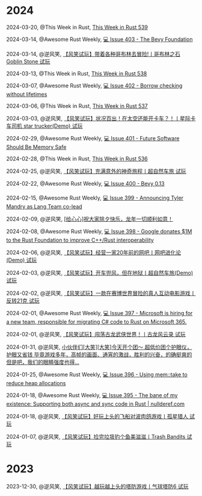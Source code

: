 # 2024

2024-03-20, @This Week in Rust, [This Week in Rust 539](https://this-week-in-rust.org/blog/2024/03/20/this-week-in-rust-539/)

2024-03-14, @Awesome Rust Weekly, [💻 Issue 403 - The Bevy Foundation](https://rust.libhunt.com/newsletter/403)

2024-03-14, @逆风笑, [【风笑试玩】带着各种哥布林去冒险!丨哥布林之石 Goblin Stone 试玩](https://t.bilibili.com/908693532266463449)

2024-03-13, @This Week in Rust, [This Week in Rust 538](https://this-week-in-rust.org/blog/2024/03/13/this-week-in-rust-538/)

2024-03-07, @Awesome Rust Weekly, [💻 Issue 402 - Borrow checking without lifetimes](https://rust.libhunt.com/newsletter/402)

2024-03-06, @This Week in Rust, [This Week in Rust 537](https://this-week-in-rust.org/blog/2024/03/06/this-week-in-rust-537/)

2024-03-03, @逆风笑, [【风笑试玩】状况百出！在太空还能开卡车？！丨星际卡车司机 star trucker(Demo) 试玩](https://t.bilibili.com/904508516154212423)

2024-02-29, @Awesome Rust Weekly, [💻 Issue 401 - Future Software Should Be Memory Safe](https://rust.libhunt.com/newsletter/401)

2024-02-28, @This Week in Rust, [This Week in Rust 536](https://this-week-in-rust.org/blog/2024/02/28/this-week-in-rust-536/)

2024-02-25, @逆风笑, [【风笑试玩】充满意外的神奇旅程丨超自然车旅 试玩](https://t.bilibili.com/901997034002710550)

2024-02-22, @Awesome Rust Weekly, [💻 Issue 400 - Bevy 0.13](https://rust.libhunt.com/newsletter/400)

2024-02-15, @Awesome Rust Weekly, [💻 Issue 399 - Announcing Tyler Mandry as Lang Team co-lead](https://rust.libhunt.com/newsletter/399)

2024-02-09, @逆风笑, [[给心心]祝大家除夕快乐，龙年一切顺利如意！](https://t.bilibili.com/896157278671994896)

2024-02-08, @Awesome Rust Weekly, [💻 Issue 398 - Google donates $1M to the Rust Foundation to improve C++/Rust interoperability](https://rust.libhunt.com/newsletter/398)

2024-02-06, @逆风笑, [【风笑试玩】经营一家20年前的网吧丨网吧进化论(Demo) 试玩](https://t.bilibili.com/894966035141099527)

2024-02-03, @逆风笑, [【风笑试玩】开车兜风，但在地狱丨超自然车旅(Demo) 试玩](https://t.bilibili.com/893753497114116102)

2024-02-02, @逆风笑, [【风笑试玩】一款在赛博世界冒险的真人互动电影游戏丨反转21克 试玩](https://t.bilibili.com/893443744072728628)

2024-02-01, @Awesome Rust Weekly, [💻 Issue 397 - Microsoft is hiring for a new team, responsible for migrating C# code to Rust on Microsoft 365.](https://rust.libhunt.com/newsletter/397)

2024-02-01, @逆风笑, [【风笑试玩】闯荡古龙武侠世界！丨古龙风云录 试玩](https://t.bilibili.com/893078332584755205)

2024-01-31, @逆风笑, [小伙伴们[大笑][大笑]今天开个团～ 超低价团个护眼仪，护眼又省钱 毕竟游戏多年，高帧的画面、通宵的激战，胜利的兴奋，的确挺爽的 但是吧，我们的眼睛强度也得...](https://t.bilibili.com/892726789475926024)

2024-01-25, @Awesome Rust Weekly, [💻 Issue 396 - Using mem::take to reduce heap allocations](https://rust.libhunt.com/newsletter/396)

2024-01-18, @Awesome Rust Weekly, [💻 Issue 395 - The bane of my existence: Supporting both async and sync code in Rust | nullderef.com](https://rust.libhunt.com/newsletter/395)

2024-01-18, @逆风笑, [【风笑试玩】好玩上头的飞船对波肉鸽游戏丨孤星猎人 试玩](https://t.bilibili.com/887814841543164004)

2024-01-07, @逆风笑, [【风笑试玩】捡完垃圾钓个鱼美滋滋丨Trash Bandits 试玩](https://t.bilibili.com/883849942487007250)

# 2023

2023-12-30, @逆风笑, [【风笑试玩】越玩越上头的塔防游戏丨气球塔防6 试玩](https://t.bilibili.com/880867306753753153)